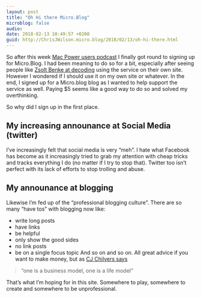 ```yaml
---
layout: post
title: "Oh Hi there Micro.Blog"
microblog: false
audio: 
date: 2018-02-13 10:49:57 +0200
guid: http://ChrisJWilson.micro.blog/2018/02/13/oh-hi-there.html
---
```

So after this week [Mac Power users podcast](https://www.relay.fm/mpu/417) I finally got round to signing up for Micro.Blog. I had been meaning to do so for a bit, especially after seeing people like [Zsolt Benke at decoding](http://decoding.io/) using the service on their own site. However I wondered if I should use it on my own site or whatever. In the end, I signed up for a Micro.blog blog as I wanted to help support the service as well. Paying $5 seems like a good way to do so and solved my overthinking. 

So why did I sign up in the first place. 

## My increasing announance at Social Media (twitter)
I’ve increasingly felt that social media is very “meh”. I hate what Facebook has become as it increasingly tried to grab my attention with cheap tricks and tracks everything I do (no matter if I try to stop that). Twitter too isn’t perfect with its lack of efforts to stop trolling and abuse. 

## My announance at blogging 
Likewise I’m fed up of the “professional blogging culture”. There are so many “have tos” with blogging now like:  
- write long posts
- have links
- be helpful
- only show the good sides
- no link posts
- be on a single focus topic
And so on and so on. 
All great advice if you want to make money, but as [CJ Chilvers says](https://www.cjchilvers.com/blog/welcome-back-blogging)

> “one is a business model, one is a life model” 

That’s what I’m hoping for in this site. Somewhere to play, somewhere to create and somewhere to be unprofessional. 
